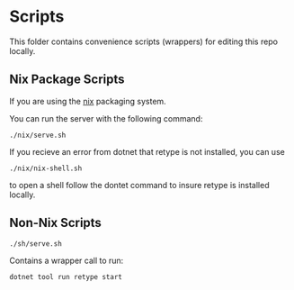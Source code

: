 # Scripts

This folder contains convenience scripts (wrappers) for editing this repo locally.

## Nix Package Scripts

If you are using the [nix](https://nixos.org/) packaging system.

You can run the server with the following command:

`./nix/serve.sh`

If you recieve an error from dotnet that retype is not installed, you can use

`./nix/nix-shell.sh`

to open a shell follow the dontet command to insure retype is installed locally.

## Non-Nix Scripts

`./sh/serve.sh`

Contains a wrapper call to run:

`dotnet tool run retype start`
